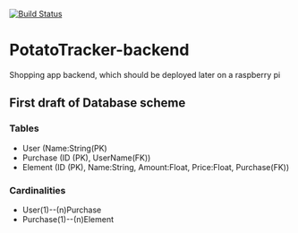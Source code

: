 [![Build Status](https://travis-ci.com/djetzen/PotatoTracker-backend.svg?branch=master)](https://travis-ci.com/djetzen/PotatoTracker-backend)

# PotatoTracker-backend
Shopping app backend, which should be deployed later on a raspberry pi

## First draft of Database scheme
### Tables
- User (Name:String(PK)
- Purchase (ID (PK), UserName(FK))
- Element (ID (PK), Name:String, Amount:Float, Price:Float, Purchase(FK))

### Cardinalities
- User(1)--(n)Purchase
- Purchase(1)--(n)Element
